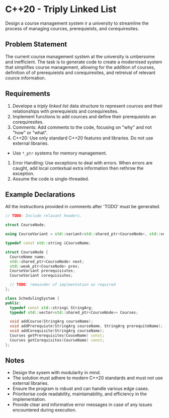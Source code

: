 # C++20 - Triply Linked List

Design a course management system ir a university to streamline the process of managing cources, prerequieists, and corequiresites.

## Problem Statement

The current course management system at the university is umbersome and inefficient. The task is to generate code to create a modernised system that simplifies course management, allowing for the addition of courses, definition of of prerequieists and corequiresites, and retreival of relevant cource information.

## Requirements

1. Develope a _triply linked list_ data structure to represent cources and their relationships with prerequieists and corequiresites.
1. Implement functions to add cources and define their prerequieists an corequiresites.
1. Comments: Add comments to the code, focusing on "why" and not "how" or "what".
1. C++20: Use only standard C++20 features and libraries. Do not use external libraries.
 * Use `*_ptr` systems for memory management.
1. Error Handling: Use exceptions to deal with errors. When errors are caught, add local contextual extra information then rethrow the exception.
1. Assume the code is single-threaded.

## Example Declarations

All the instructions provided in comments after 'TODO' must be generated.

```cpp
// TODO: Include relavant headers.

struct CourseNode;

using CourseVariant = std::variant<std::shared_ptr<CourseNode>, std::vector<std::shared_ptr<CourceNode>>>;

typedef const std::string &CourseName;

struct CourseNode {
  CourceName name;
  std::shared_ptr<CourseNode> next;
  std::weak_ptr<CourseNode> prev;
  CourseVariant prerequisiutes;
  CourseVariant corequisiutes;

  // TODO: remainder of implmentation as required
};

class SchedulingSystem {
public:
  typedef const std::string& StringArg;
  typedef std::vector<std::shared_ptr<CourseNode>> Courses;

  void addCourse(StringArg courseName);
  void addPrerequiute(StringArg courseName, StringArg prerequiteName);
  void addCorequisite(StringArg courseName);
  Courses getPrerequisites(CouseName) const;
  Courses getCorequisites(CourseName) const;
};
```

## Notes

* Design the sysem with modularity in mind.
* The solution must adhere to modern C++20 standards and must not use external libraries.
* Ensure the program is robust and can handle various edge cases.
* Prioritorise code readability, maintainability, and efficiency in the implementation.
* Provide clear and informative error messages in case of any issues encountered during execution.



